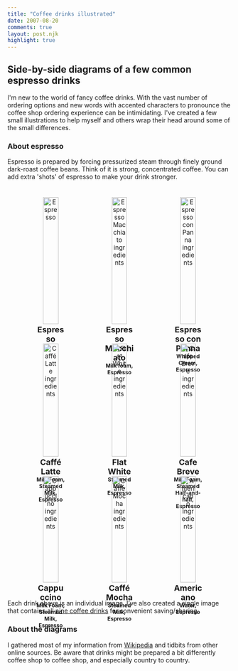 ```yaml
---
title: "Coffee drinks illustrated"
date: 2007-08-20
comments: true
layout: post.njk
highlight: true
---
```

## Side-by-side diagrams of a few common espresso drinks ##

I'm new to the world of fancy coffee drinks. With the vast number of ordering options and new words with accented characters to pronounce the coffee shop ordering experience can be intimidating. I've created a few small illustrations to help myself and others wrap their head around some of the small differences.

### About espresso ###
Espresso is prepared by forcing pressurized steam through finely ground dark-roast coffee beans. Think of it is strong, concentrated coffee. You can add extra 'shots' of espresso to make your drink stronger.


<section class="drinks">

  <figure class="drink">
    <div class="img-wrapper">
      <img src="/media/posts/coffee-drinks-illustrated/espresso.svg" alt="Espresso" />
    </div>
    <h2>Espresso</h2>
  </figure>

  <figure class="drink">
    <div class="img-wrapper">
      <img class="drink-img" src="/media/posts/coffee-drinks-illustrated/espresso_macchiato.svg?2" alt="Espresso Macchiato ingredients" />
    </div>
    <h2>Espresso Macchiato</h2>
    <p class="ingredients">Milk foam, Espresso</p>
  </figure>

  <figure class="drink">
    <div class="img-wrapper">
      <img class="drink-img" src="/media/posts/coffee-drinks-illustrated/espresso_con_panna.svg?2" alt="Espresso con Panna ingredients" />
    </div>
    <h2>Espresso con Panna</h2>
    <p class="ingredients">Whipped Cream, Espresso</p>
  </figure>


  <figure class="drink">
    <div class="img-wrapper">
      <img class="drink-img" src="/media/posts/coffee-drinks-illustrated/caffe_latte.svg?2" alt="Caffé Latte ingredients " />
    </div>
    <h2>Caffé Latte</h2>
    <p class="ingredients">Milk Foam, Steamed Milk, Espresso</p>
  </figure>

  <figure class="drink">
    <div class="img-wrapper">
      <img class="drink-img" src="/media/posts/coffee-drinks-illustrated/flat_white.svg?2" alt="Flat White ingredients" />
    </div>
    <h2>Flat White</h2>
    <p class="ingredients">Steamed Milk, Espresso</p>
  </figure>

  <figure class="drink">
    <div class="img-wrapper">
      <img class="drink-img" src="/media/posts/coffee-drinks-illustrated/cafe_breve.svg?2" alt="Cafe Breve ingredients" />
    </div>
    <h2>Cafe Breve</h2>
    <p class="ingredients">Milk Foam, Steamed Half-and-half, Espresso</p>
  </figure>

 <figure class="drink">
    <div class="img-wrapper">
        <img class="drink-img" src="/media/posts/coffee-drinks-illustrated/cappuccino.svg?2" alt="Cappuccino ingredients" />
    </div>
    <h2>Cappuccino</h2>
    <p class="ingredients">Milk Foam, Steamed Milk, Espresso</p>
  </figure>

  <figure class="drink">
    <div class="img-wrapper">
      <img class="drink-img" src="/media/posts/coffee-drinks-illustrated/caffe_mocha.svg?2" alt="Caffe Mocha ingredients " />
    </div>
    <h2>Caffé Mocha</h2>
    <p class="ingredients">Steamed Milk, Espresso</p>
  </figure>

  <figure class="drink">
    <div class="img-wrapper">
      <img class="drink-img" src="/media/posts/coffee-drinks-illustrated/americano.svg?2" alt="Americano ingredients" />
    </div>
    <h2>Americano</h2>
    <p class="ingredients">Water, Espresso</p>
  </figure>

</section>


Each drink above is an individual image. I've also created a single image that contains all [nine coffee drinks](/media/posts/coffee-drinks-illustrated/9_coffee_drinks_illustrated.png) for convenient saving/sharing.


### About the diagrams ###

I gathered most of my information from [Wikipedia](http://www.wikipedia.org) and tidbits from other online sources. Be aware that drinks might be prepared a bit differently coffee shop to coffee shop, and especially country to country.




<style>
.drinks {
  display: grid;
  grid-template-columns: repeat(2, minmax(120px, 1fr));
  grid-column-gap: 8px;
  grid-row-gap: 16px;
  margin: 24px;
}

@media (min-width: 600px) {
  .drinks {
    grid-template-columns: repeat(3, minmax(140px, 240px));
  }
}

.drink {
  text-align: center;
}

.img-wrapper {
  padding: 0 16px;
}

.drink img {
  width: 100%;
}

.drink h2 {
  margin-top: 2px;
  margin-bottom: 0;
  font-size: 16px;
}

@media (min-width: 600px) {
  .drink h2 {
    font-size: 18px;
  }
}

.ingredients {
  margin-top: 0;
  color: var(--muted-color);
  font-size: 12px;
  font-weight: bold;
}

.figure--coffee-drinks {
  display: table;
  max-width: 640px;
  margin-bottom: 16px;
}

.figure--coffee-drinks img{
  max-width: 100%;
  margin-bottom: 8px;
}

</style>
